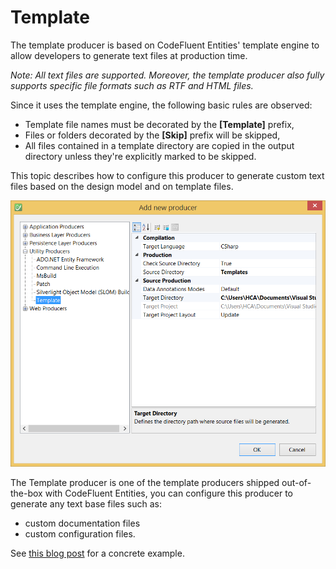 # Template

The template producer is based on CodeFluent Entities' template engine to allow developers to generate text files at production time.

*Note: All text files are supported. Moreover, the template producer also fully supports specific file formats such as RTF and HTML files.*

Since it uses the template engine, the following basic rules are observed:
* Template file names must be decorated by the **[Template]** prefix,
* Files or folders decorated by the **[Skip]** prefix will be skipped,
* All files contained in a template directory are copied in the output directory unless they're explicitly marked to be skipped.

This topic describes how to configure this producer to generate custom text files based on the design model and on template files. 

![](img/template-01.png)

The Template producer is one of the template producers shipped out-of-the-box with CodeFluent Entities, you can configure this producer to generate any text base files such as:
* custom documentation files
* custom configuration files. 

See [this blog post](http://blog.codefluententities.com/2013/03/20/generate-asp-net-web-api-controllers-using-template/) for a concrete example.